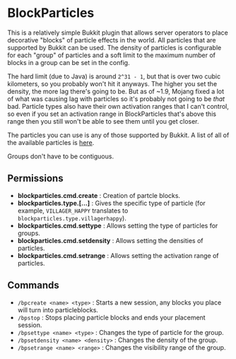 # BlockParticles

This is a relatively simple Bukkit plugin that allows server operators to place
decorative "blocks" of particle effects in the world.  All particles that are
supported by Bukkit can be used.  The density of particles is configurable for
each "group" of particles and a soft limit to the maximum number of blocks in
a group can be set in the config.

The hard limit (due to Java) is around `2^31 - 1`, but that is over two cubic
kilometers, so you probably won't hit it anyways.  The higher you set the
density, the more lag there's going to be.  But as of ~1.9, Mojang fixed a lot
of what was causing lag with particles so it's probably not going to be *that*
bad.  Particle types also have their own activation ranges that I can't
control, so even if you set an activation range in BlockParticles that's above
this range then you still won't be able to see them until you get closer.

The particles you can use is any of those supported by Bukkit.  A list of all
of the available particles is [here](https://hub.spigotmc.org/javadocs/bukkit/org/bukkit/Particle.html).

Groups don't have to be contiguous.

## Permissions

* **blockparticles.cmd.create** : Creation of partcle blocks.
* **blockparticles.type.[...]** : Gives the specific type of particle (for example, `VILLAGER_HAPPY` translates to `blockparticles.type.villagerhappy`).
* **blockparticles.cmd.settype** : Allows setting the type of particles for groups.
* **blockparticles.cmd.setdensity** : Allows setting the densities of particles.
* **blockparticles.cmd.setrange** : Allows setting the activation range of particles.

## Commands

* `/bpcreate <name> <type>` : Starts a new session, any blocks you place will turn into particleblocks.
* `/bpstop` : Stops placing particle blocks and ends your placement session.
* `/bpsettype <name> <type>` : Changes the type of particle for the group.
* `/bpsetdensity <name> <density>` : Changes the density of the group.
* `/bpsetrange <name> <range>` : Changes the visibility range of the group.

